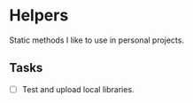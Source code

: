# Helpers

Static methods I like to use in personal projects.

## Tasks

- [ ] Test and upload local libraries.
